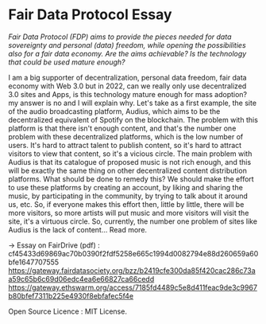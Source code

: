# Fair Data Protocol Essay
<i> Fair Data Protocol (FDP) aims to provide the pieces needed for data sovereignty and personal (data) freedom, while opening the possibilities also for a fair data economy. Are the aims achievable? Is the technology that could be used mature enough?</i> 

I am a big supporter of decentralization, personal data freedom, fair data economy with Web 3.0 but in 2022, can we really only use decentralized 3.0 sites and Apps, is this technology mature enough for mass adoption?  my answer is no and I will explain why. Let's take as a first example, the site of the audio broadcasting platform, Audius, which aims to be the decentralized equivalent of Spotify on the blockchain. The problem with this platform is that there isn't enough content, and that's the number one problem with these decentralized platforms, which is the low number of users. It's hard to attract talent to publish content, so it's hard to attract visitors to view that content, so it's a vicious circle. The main problem with Audius is that its catalogue of proposed music is not rich enough, and this will be exactly the same thing on other decentralized content distribution platforms. What should be done to remedy this? We should make the effort to use these platforms by creating an account, by liking and sharing the music, by participating in the community, by trying to talk about it around us, etc. So, if everyone makes this effort then, little by little, there will be more visitors, so more artists will put music and more visitors will visit the site, it's a virtuous circle. So, currently, the number one problem of sites like Audius is the lack of content...
Read more.

-> Essay on FairDrive (pdf) : cf45433d69869ac70b0390f2fdf5258e665c1994d0082794e88d260659a60bfe1647707555 https://gateway.fairdatasociety.org/bzz/b2419cfe300da85f420cac286c73aa59c65b6c69d06edc4ea6e66827ca66cedd https://gateway.ethswarm.org/access/7185fd4489c5e8d411feac9de3c9967b80bfef7311b225e4930f8ebfafec5f4e

Open Source Licence : MIT License.
